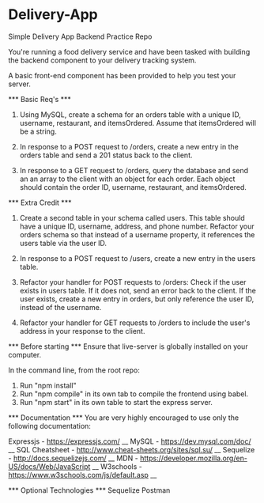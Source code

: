 # Delivery-App
Simple Delivery App Backend Practice Repo

You're running a food delivery service and have been tasked with building the backend component to your delivery tracking system.

A basic front-end component has been provided to help you test your server.

*** Basic Req's ***

1. Using MySQL, create a schema for an orders table with a unique ID, username, restaurant, and itemsOrdered. Assume that itemsOrdered will be a string.

2. In response to a POST request to /orders, create a new entry in the orders table and send a 201 status back to the client.

3. In response to a GET request to /orders, query the database and send an an array to the client with an object for each order. Each object should contain the order ID, username, restaurant, and itemsOrdered.

*** Extra Credit ***

1. Create a second table in your schema called users. This table should have a unique ID, username, address, and phone number. Refactor your orders schema so that instead of a username property, it references the users table via the user ID.

2. In response to a POST request to /users, create a new entry in the users table.

3. Refactor your handler for POST requests to /orders: Check if the user exists in users table. If it does not, send an error back to the client. If the user exists, create a new entry in orders, but only reference the user ID, instead of the username.

4. Refactor your handler for GET requests to /orders to include the user's address in your response to the client.

*** Before starting ***
Ensure that live-server is globally installed on your computer.

In the command line, from the root repo:
1. Run "npm install"
2. Run "npm compile" in its own tab to compile the frontend using babel.
3. Run "npm start" in its own table to start the express server.

*** Documentation ***
You are very highly encouraged to use only the following documentation:

Expressjs - https://expressjs.com/ __
MySQL - https://dev.mysql.com/doc/ __
SQL Cheatsheet - http://www.cheat-sheets.org/sites/sql.su/ __
Sequelize - http://docs.sequelizejs.com/ __
MDN - https://developer.mozilla.org/en-US/docs/Web/JavaScript __
W3schools - https://www.w3schools.com/js/default.asp __

*** Optional Technologies ***
Sequelize
Postman


